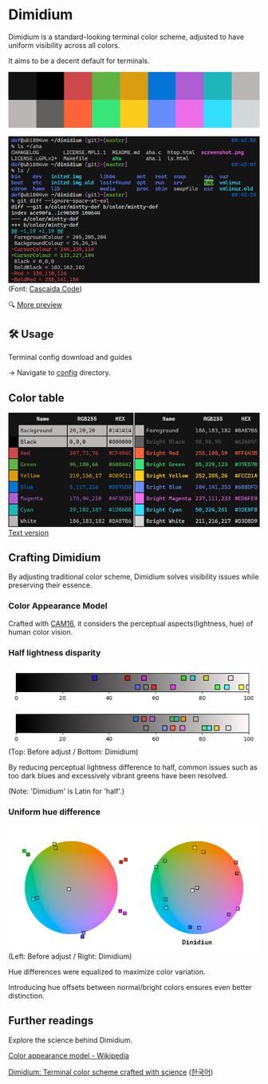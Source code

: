 # Dimidium

Dimidium is a standard-looking terminal color scheme, adjusted to have uniform visibility across all colors.

It aims to be a decent default for terminals.

![palette](img/palette.png)

![terminal preview](img/preview-terminal.png)  
(Font: [Cascaida Code](https://github.com/microsoft/cascadia-code))

🔍 [More preview](https://htmlpreview.github.io/?https://github.com/dofuuz/dimidium/blob/main/preview/tty-preview-nobold.html)


## 🛠️ Usage

Terminal config download and guides

→ Navigate to [config](config) directory. 


## Color table

![Dimidium color table](img/color_table.png)  
[Text version](config/README.md#color-table)


## Crafting Dimidium

By adjusting traditional color scheme, Dimidium solves visibility issues while preserving their essence.

### Color Appearance Model

Crafted with [CAM16](https://en.wikipedia.org/wiki/Color_appearance_model#CAM16), it considers the perceptual aspects(lightness, hue) of human color vision.

### Half lightness disparity

![Lightness before adjust](img/cmp-lightness0.png)  
![Lightness after adjust](img/cmp-lightness1.png)  
(Top: Before adjust / Bottom: Dimidium)

By reducing perceptual lightness difference to half, common issues such as too dark blues and excessively vibrant greens have been resolved.

(Note: 'Dimidium' is Latin for 'half'.)

### Uniform hue difference

![Hue, chroma adjust](img/cmp-color.png)  
(Left: Before adjust / Right: Dimidium)

Hue differences were equalized to maximize color variation.

Introducing hue offsets between normal/bright colors ensures even better distinction.


## Further readings

Explore the science behind Dimidium.

[Color appearance model - Wikipedia](https://en.wikipedia.org/wiki/Color_appearance_model)

[Dimidium: Terminal color scheme crafted with science](https://dofuuz.github.io/color/2024/03/17/dimidium-terminal-color-scheme.html) ([한국어](https://c.innori.com/155))
